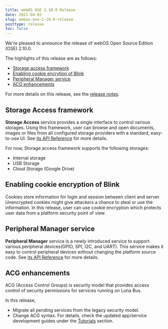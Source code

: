 ```yaml
---
title: webOS OSE 2.10.0 Release
date: 2021-04-02
slug: webos-ose-2-10-0-release
posttype: release
toc: false
---
```


We're pleased to announce the release of webOS Open Source Edition (OSE) 2.10.0.

The highlights of this release are as follows:

- [Storage access framework](#storage-access-framework)
- [Enabling cookie encrytion of Blink](#enabling-cookie-encrytion-of-blink)
- [Peripheral Manager service](#peripheral-manager-service)
- [ACG enhancements](#acg-enhancements)

For more details on this release, see the [release notes](/about/release-notes/webos-ose-2-10-0-release-notes).

## Storage Access framework

**Storage Access** service provides a single interface to control various storages. Using this framework, user can browse and open documents, images or files from all configured storage providers with a standard, easy-to-use UI. See [its API Reference](/docs/reference/ls2-api/com-webos-service-memorymanager) for more details.

For now, Storage access framework supports the following storages:

* Internal storage
* USB Storage
* Cloud Storage (Google Drive)

## Enabling cookie encryption of Blink

Cookies store information for login and session between client and server. Unencrypted cookies might give attackers a chance to steal or use the information. In this release, user can use cookie encryption which protects user data from a platform security point of view.

## Peripheral Manager service

**Peripheral Manager** service is a newly introduced service to support various peripheral devices(GPIO, SPI, I2C, and UART). This service makes it easy to control peripheral devices without changing the platform source code. See [its API Reference](/docs/reference/ls2-api/com-webos-service-memorymanager) for more details.

## ACG enhancements

ACG (Access Control Groups) is security model that provides access control of security permissions for services running on Luna Bus. 

In this release,

* Migrate all pending services from the legacy security model.
* Change ACG syntax. For details, check the updated app/service development guides under the [Tutorials](/docs/tutorials/) section.
